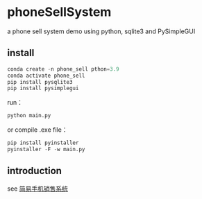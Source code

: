 # phoneSellSystem
a phone sell system demo using python, sqlite3 and PySimpleGUI

## install
```python
conda create -n phone_sell pthon=3.9
conda activate phone_sell
pip install pysqlite3
pip install pysimplegui
```
run：
```python
python main.py
```
or compile .exe file：
```python
pip install pyinstaller
pyinstaller -F -w main.py
```
## introduction
see [简易手机销售系统](https://jiajiewu.hashnode.dev/566a5pit5oml5py66zsa5zsu57o757uf)